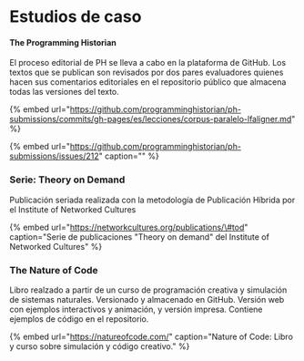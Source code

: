 # Estudios de caso

#### The Programming Historian

El proceso editorial de PH se lleva a cabo en la plataforma de GitHub. Los textos que se publican son revisados por dos pares evaluadores quienes hacen sus comentarios editoriales en el repositorio público que almacena todas las versiones del texto.

{% embed url="https://github.com/programminghistorian/ph-submissions/commits/gh-pages/es/lecciones/corpus-paralelo-lfaligner.md" %}

{% embed url="https://github.com/programminghistorian/ph-submissions/issues/212" caption="" %}

### Serie: Theory on Demand 

Publicación seriada realizada con la metodología de Publicación Híbrida por el Institute of Networked Cultures

{% embed url="https://networkcultures.org/publications/\#tod" caption="Serie de publicaciones \"Theory on demand\" del Institute of Networked Cultures" %}

### The Nature of Code

Libro realzado a partir de un curso de programación creativa y simulación de sistemas naturales.  Versionado y almacenado en GitHub.  Versión web con ejemplos interactivos y animación, y versión impresa. Contiene ejemplos de código en el repositorio.

{% embed url="https://natureofcode.com/" caption="Nature of Code: Libro y curso sobre simulación y código creativo." %}

